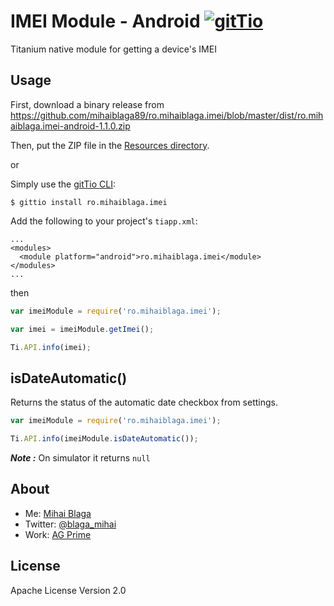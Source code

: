 # IMEI Module - Android [![gitTio](http://gitt.io/badge.svg)](http://gitt.io/component/ro.mihaiblaga.imei)

Titanium native module for getting a device's IMEI

## Usage

First, download a binary release from https://github.com/mihaiblaga89/ro.mihaiblaga.imei/blob/master/dist/ro.mihaiblaga.imei-android-1.1.0.zip

Then, put the ZIP file in the [Resources
directory](http://docs.appcelerator.com/titanium/3.0/#!/guide/Using_a_Module-section-30082372_UsingaModule-Installingamoduleforasingleproject).

or

Simply use the [gitTio CLI](http://gitt.io/cli):

`$ gittio install ro.mihaiblaga.imei`

Add the following to your project's `tiapp.xml`:

    ...
    <modules>
      <module platform="android">ro.mihaiblaga.imei</module>
    </modules>
    ...
    
then

```javascript
var imeiModule = require('ro.mihaiblaga.imei');

var imei = imeiModule.getImei();

Ti.API.info(imei);
```

## isDateAutomatic()
Returns the status of the automatic date checkbox from settings.

```javascript
var imeiModule = require('ro.mihaiblaga.imei');

Ti.API.info(imeiModule.isDateAutomatic());
```

**_Note :_** On simulator it returns ```null ```

## About
* Me: [Mihai Blaga](http://www.mihaiblaga.ro) 
* Twitter: [@blaga_mihai](https://twitter.com/blaga_mihai)
* Work: [AG Prime](http://www.ag-prime.com/)

## License
Apache License
Version 2.0
